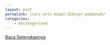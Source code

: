 ```yaml
---
layout: post
permalink: /cari-arti-mimpi-dikejar-pembunuh/
categories:
    - Uncategorized
---
```


[Baca Selengkapnya](/08)